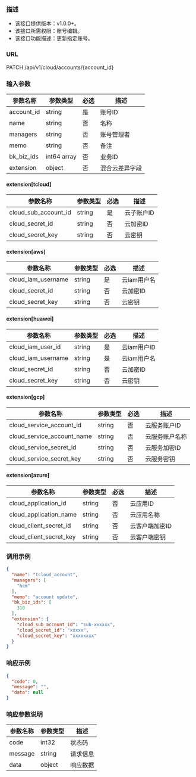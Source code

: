 ### 描述

- 该接口提供版本：v1.0.0+。
- 该接口所需权限：账号编辑。
- 该接口功能描述：更新指定账号。

### URL

PATCH /api/v1/cloud/accounts/{account_id}

### 输入参数

| 参数名称       | 参数类型        | 必选 | 描述      |
|------------|-------------|----|---------|
| account_id | string      | 是  | 账号ID    |
| name       | string      | 否  | 名称      |
| managers   | string      | 否  | 账号管理者   |
| memo       | string      | 否  | 备注      |
| bk_biz_ids | int64 array | 否  | 业务ID    |
| extension  | object      | 否  | 混合云差异字段 |

#### extension[tcloud]

| 参数名称                  | 参数类型    | 必选 | 描述     |
|-----------------------|---------|----|--------|
| cloud_sub_account_id  | string  | 是  | 云子账户ID |
| cloud_secret_id       | string  | 否  | 云加密ID  |
| cloud_secret_key      | string  | 否  | 云密钥    |

#### extension[aws]

| 参数名称                 | 参数类型    | 必选 | 描述      |
|----------------------|---------|----|---------|
| cloud_iam_username   | string  | 是  | 云iam用户名 |
| cloud_secret_id      | string  | 否  | 云加密ID   |
| cloud_secret_key     | string  | 否  | 云密钥     |

#### extension[huawei]

| 参数名称                    | 参数类型    | 必选 | 描述        |
|-------------------------|---------|----|-----------|
| cloud_iam_user_id       | string  | 是  | 云iam用户ID  |
| cloud_iam_username      | string  | 是  | 云iam用户名   |
| cloud_secret_id         | string  | 否  | 云加密ID     |
| cloud_secret_key        | string  | 否  | 云密钥       |

#### extension[gcp]

| 参数名称                       | 参数类型    | 必选 | 描述       |
|----------------------------|---------|----|----------|
| cloud_service_account_id   | string  | 否  | 云服务账户ID  |
| cloud_service_account_name | string  | 否  | 云服务账户名称  |
| cloud_service_secret_id    | string  | 否  | 云服务加密ID  |
| cloud_service_secret_key   | string  | 否  | 云服务密钥    |

#### extension[azure]

| 参数名称                     | 参数类型    | 必选 | 描述          |
|--------------------------|---------|----|-------------|
| cloud_application_id     | string  | 否  | 云应用ID       |
| cloud_application_name   | string  | 否  | 云应用名称       |
| cloud_client_secret_id   | string  | 否  | 云客户端加密ID    |
| cloud_client_secret_key  | string  | 否  | 云客户端密钥      |

### 调用示例

```json
{
  "name": "tcloud_account",
  "managers": [
    "hcm"
  ],
  "memo": "account update",
  "bk_biz_ids": [
    310
  ],
  "extension": {
    "cloud_sub_account_id": "sub-xxxxxx",
    "cloud_secret_id": "xxxxx",
    "cloud_secret_key": "xxxxxxxx"
  }
}
```

### 响应示例

```json
{
  "code": 0,
  "message": "",
  "data": null
}
```

### 响应参数说明

| 参数名称    | 参数类型   | 描述   |
|---------|--------|------|
| code    | int32  | 状态码  |
| message | string | 请求信息 |
| data    | object | 响应数据 |
